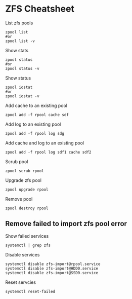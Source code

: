 # ZFS Cheatsheet
List zfs pools
```
zpool list
#or
zpool list -v
```

Show stats 
```
zpool status
#or
zpool status -v
```

Show status
```
zpool iostat
#or
zpool iostat -v
```

Add cache to an existing pool
```
zpool add -f rpool cache sdf
```

Add log to an existing pool
```
zpool add -f rpool log sdg
```

Add cache and log to an existing pool
```
zpool add -f rpool log sdf1 cache sdf2
```

Scrub pool
```
zpool scrub rpool
```

Upgrade zfs pool
```
zpool upgrade rpool
```

Remove pool
```
zpool destroy rpool
```

## Remove failed to import zfs pool error
Show failed services
```
systemctl | grep zfs
```
Disable services
```
systemctl disable zfs-import@rpool.service
systemctl disable zfs-import@HDD0.service
systemctl disable zfs-import@SSD0.service
```
Reset servcies
```
systemctl reset-failed
```
